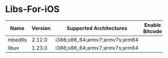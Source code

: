 # Libs-For-iOS

| Name | Version | Supported Architectures | Enable Bitcode |
| --- | --- | --- | --- |
| mbedtls | 2.12.0 | i386;x86_64;armv7;armv7s;arm64 |  |
| libuv | 1.23.0 | i386;x86_64;armv7;armv7s;arm64 |  |
